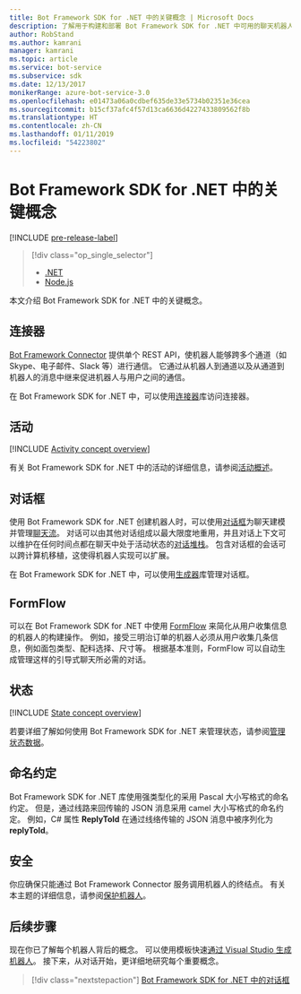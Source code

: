 ```yaml
---
title: Bot Framework SDK for .NET 中的关键概念 | Microsoft Docs
description: 了解用于构建和部署 Bot Framework SDK for .NET 中可用的聊天机器人的关键概念和工具。
author: RobStand
ms.author: kamrani
manager: kamrani
ms.topic: article
ms.service: bot-service
ms.subservice: sdk
ms.date: 12/13/2017
monikerRange: azure-bot-service-3.0
ms.openlocfilehash: e01473a06a0cdbef635de33e5734b02351e36cea
ms.sourcegitcommit: b15cf37afc4f57d13ca6636d4227433809562f8b
ms.translationtype: HT
ms.contentlocale: zh-CN
ms.lasthandoff: 01/11/2019
ms.locfileid: "54223802"
---
```

# <a name="key-concepts-in-the-bot-framework-sdk-for-net"></a>Bot Framework SDK for .NET 中的关键概念

[!INCLUDE [pre-release-label](../includes/pre-release-label-v3.md)]

> [!div class="op_single_selector"]
> - [.NET](../dotnet/bot-builder-dotnet-concepts.md)
> - [Node.js](../nodejs/bot-builder-nodejs-concepts.md)

本文介绍 Bot Framework SDK for .NET 中的关键概念。

## <a name="connector"></a>连接器

[Bot Framework Connector](bot-builder-dotnet-connector.md) 提供单个 REST API，使机器人能够跨多个通道（如 Skype、电子邮件、Slack 等）进行通信。 它通过从机器人到通道以及从通道到机器人的消息中继来促进机器人与用户之间的通信。 

在 Bot Framework SDK for .NET 中，可以使用[连接器][connectorLibrary]库访问连接器。 

## <a name="activity"></a>活动

[!INCLUDE [Activity concept overview](../includes/snippet-dotnet-concept-activity.md)]

有关 Bot Framework SDK for .NET 中的活动的详细信息，请参阅[活动概述](bot-builder-dotnet-activities.md)。

## <a name="dialog"></a>对话框

使用 Bot Framework SDK for .NET 创建机器人时，可以使用[对话框](bot-builder-dotnet-dialogs.md)为聊天建模并管理[聊天流](../bot-service-design-conversation-flow.md#dialog-stack)。 对话可以由其他对话组成以最大限度地重用，并且对话上下文可以维护在任何时间点都在聊天中处于活动状态的[对话堆栈](../bot-service-design-conversation-flow.md)。 包含对话框的会话可以跨计算机移植，这使得机器人实现可以扩展。 

在 Bot Framework SDK for .NET 中，可以使用[生成器][builderLibrary]库管理对话框。

## <a name="formflow"></a>FormFlow

可以在 Bot Framework SDK for .NET 中使用 [FormFlow](bot-builder-dotnet-formflow.md) 来简化从用户收集信息的机器人的构建操作。 例如，接受三明治订单的机器人必须从用户收集几条信息，例如面包类型、配料选择、尺寸等。 根据基本准则，FormFlow 可以自动生成管理这样的引导式聊天所必需的对话。

## <a name="state"></a>状态

[!INCLUDE [State concept overview](../includes/snippet-dotnet-concept-state.md)]

若要详细了解如何使用 Bot Framework SDK for .NET 来管理状态，请参阅[管理状态数据](bot-builder-dotnet-state.md)。

## <a name="naming-conventions"></a>命名约定

Bot Framework SDK for .NET 库使用强类型化的采用 Pascal 大小写格式的命名约定。 但是，通过线路来回传输的 JSON 消息采用 camel 大小写格式的命名约定。 例如，C# 属性 **ReplyToId** 在通过线络传输的 JSON 消息中被序列化为 **replyToId**。

## <a name="security"></a>安全

你应确保只能通过 Bot Framework Connector 服务调用机器人的终结点。 有关本主题的详细信息，请参阅[保护机器人](bot-builder-dotnet-security.md)。

## <a name="next-steps"></a>后续步骤

现在你已了解每个机器人背后的概念。 可以使用模板快速[通过 Visual Studio 生成机器人](bot-builder-dotnet-quickstart.md)。 接下来，从对话开始，更详细地研究每个重要概念。

> [!div class="nextstepaction"]
> [Bot Framework SDK for .NET 中的对话框](bot-builder-dotnet-dialogs.md)

[connectorLibrary]: /dotnet/api/microsoft.bot.connector

[builderLibrary]: /dotnet/api/microsoft.bot.builder.dialogs
